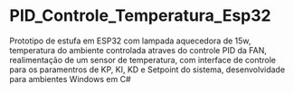 # PID_Controle_Temperatura_Esp32
Prototipo de estufa em ESP32 com lampada aquecedora de 15w, temperatura do ambiente controlada atraves do controle PID da FAN, realimentação de um sensor de temperatura, com interface de controle para os paramentros de KP, KI, KD e Setpoint do sistema, desenvolvidade para ambientes Windows em C#
